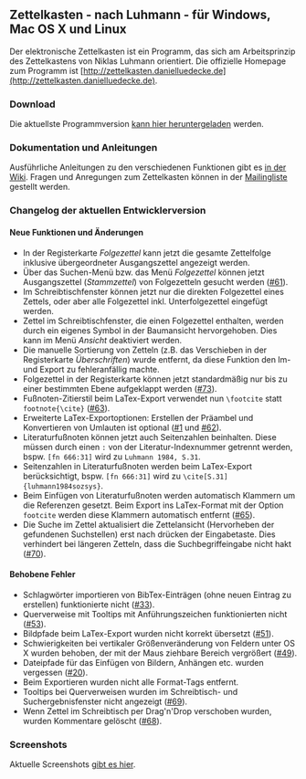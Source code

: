 Zettelkasten - nach Luhmann - für Windows, Mac OS X und Linux
------------------------------------------------------------------------------
Der elektronische Zettelkasten ist ein Programm, das sich am Arbeitsprinzip des Zettelkastens von Niklas Luhmann orientiert. Die offizielle Homepage zum Programm ist [http://zettelkasten.danielluedecke.de](http://zettelkasten.danielluedecke.de).

### Download
Die aktuellste Programmversion [kann hier heruntergeladen](http://zettelkasten.danielluedecke.de/download.php) werden.

### Dokumentation und Anleitungen
Ausführliche Anleitungen zu den verschiedenen Funktionen gibt es [in der Wiki](http://zettelkasten.danielluedecke.de/wiki/doku.php). Fragen und Anregungen zum Zettelkasten können in der [Mailingliste](https://de.groups.yahoo.com/neo/groups/zettelkasten/info) gestellt werden.

### Changelog der aktuellen Entwicklerversion

#### Neue Funktionen und Änderungen
* In der Registerkarte _Folgezettel_ kann jetzt die gesamte Zettelfolge inklusive übergeordneter Ausgangszettel angezeigt werden.
* Über das Suchen-Menü bzw. das Menü _Folgezettel_ können jetzt Ausgangszettel (_Stammzettel_) von Folgezetteln gesucht werden ([#61](https://github.com/sjPlot/Zettelkasten/issues/61)).
* Im Schreibtischfenster können jetzt nur die direkten Folgezettel eines Zettels, oder aber alle Folgezettel inkl. Unterfolgezettel eingefügt werden.
* Zettel im Schreibtischfenster, die einen Folgezettel enthalten, werden durch ein eigenes Symbol in der Baumansicht hervorgehoben. Dies kann im Menü _Ansicht_ deaktiviert werden.
* Die manuelle Sortierung von Zetteln (z.B. das Verschieben in der Registerkarte _Überschriften_) wurde entfernt, da diese Funktion den Im- und Export zu fehleranfällig machte.
* Folgezettel in der Registerkarte können jetzt standardmäßig nur bis zu einer bestimmten Ebene aufgeklappt werden ([#73](https://github.com/sjPlot/Zettelkasten/issues/73)).
* Fußnoten-Zitierstil beim LaTex-Export verwendet nun `\footcite` statt `footnote{\cite}` ([#63](https://github.com/sjPlot/Zettelkasten/issues/63)).
* Erweiterte LaTex-Exportoptionen: Erstellen der Präambel und Konvertieren von Umlauten ist optional ([#1](https://github.com/sjPlot/Zettelkasten/issues/1) und [#62](https://github.com/sjPlot/Zettelkasten/issues/62)).
* Literaturfußnoten können jetzt auch Seitenzahlen beinhalten. Diese müssen durch einen `:` von der Literatur-Indexnummer getrennt werden, bspw. `[fn 666:31]` wird zu `Luhmann 1984, S.31`.
* Seitenzahlen in Literaturfußnoten werden beim LaTex-Export berücksichtigt, bspw. `[fn 666:31]` wird zu `\cite[S.31]{luhmann1984sozsys}`.
* Beim Einfügen von Literaturfußnoten werden automatisch Klammern um die Referenzen gesetzt. Beim Export ins LaTex-Format mit der Option `footcite` werden diese Klammern automatisch entfernt ([#65](https://github.com/sjPlot/Zettelkasten/issues/65)).
* Die Suche im Zettel aktualisiert die Zettelansicht (Hervorheben der gefundenen Suchstellen) erst nach drücken der Eingabetaste. Dies verhindert bei längeren Zetteln, dass die Suchbegriffeingabe nicht hakt ([#70](https://github.com/sjPlot/Zettelkasten/issues/70)).

#### Behobene Fehler
* Schlagwörter importieren von BibTex-Einträgen (ohne neuen Eintrag zu erstellen) funktionierte nicht ([#33](https://github.com/sjPlot/Zettelkasten/issues/33)).
* Querverweise mit Tooltips mit Anführungszeichen funktionierten nicht ([#53](https://github.com/sjPlot/Zettelkasten/issues/53)).
* Bildpfade beim LaTex-Export wurden nicht korrekt übersetzt ([#51](https://github.com/sjPlot/Zettelkasten/issues/51)).
* Schwierigkeiten bei vertikaler Größenveränderung von Feldern unter OS X wurden behoben, der mit der Maus ziehbare Bereich vergrößert ([#49](https://github.com/sjPlot/Zettelkasten/issues/49)).
* Dateipfade für das Einfügen von Bildern, Anhängen etc. wurden vergessen ([#20](https://github.com/sjPlot/Zettelkasten/issues/20)).
* Beim Exportieren wurden nicht alle Format-Tags entfernt.
* Tooltips bei Querverweisen wurden im Schreibtisch- und Suchergebnisfenster nicht angezeigt ([#69](https://github.com/sjPlot/Zettelkasten/issues/69)).
* Wenn Zettel im Schreibtisch per Drag'n'Drop verschoben wurden, wurden Kommentare gelöscht ([#68](https://github.com/sjPlot/Zettelkasten/issues/68)).

### Screenshots
Aktuelle Screenshots [gibt es hier](http://zettelkasten.danielluedecke.de/gallery.php).

